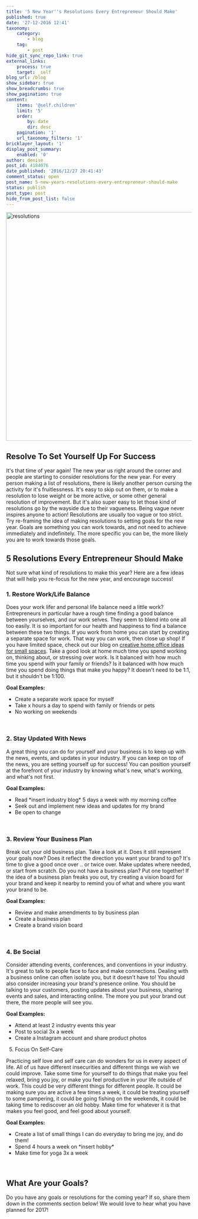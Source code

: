 ```yaml
---
title: '5 New Year''s Resolutions Every Entrepreneur Should Make'
published: true
date: '27-12-2016 12:41'
taxonomy:
    category:
        - blog
    tag:
        - post
hide_git_sync_repo_link: true
external_links:
    process: true
    target: _self
blog_url: /blog
show_sidebar: true
show_breadcrumbs: true
show_pagination: true
content:
    items: '@self.children'
    limit: '5'
    order:
        by: date
        dir: desc
    pagination: '1'
    url_taxonomy_filters: '1'
bricklayer_layout: '1'
display_post_summary:
    enabled: '0'
author: denise
post_id: 4184076
date_published: '2016/12/27 20:41:43'
comment_status: open
post_name: 5-new-years-resolutions-every-entrepreneur-should-make
status: publish
post_type: post
hide_from_post_list: false
---
```


<img class="alignnone size-full wp-image-4185156" src="https://printaura.com/wp-content/uploads/2016/12/resolutions-fcbk.jpg" alt="resolutions " width="1186" height="618" />

<h2>Resolve To Set Yourself Up For Success</h2>
It's that time of year again! The new year us right around the corner and people are starting to consider resolutions for the new year. For every person making a list of resolutions, there is likely another person cursing the activity for it's fruitlessness. It's easy to skip out on them, or to make a resolution to lose weight or be more active, or some other general resolution of improvement. But it's also super easy to let those kind of resolutions go by the wayside due to their vagueness. Being vague never inspires anyone to action! Resolutions are usually too vague or too strict. Try re-framing the idea of making resolutions to setting goals for the new year. Goals are something you can work towards, and not need to achieve immediately and indefinitely. The more specific you can be, the more likely you are to work towards those goals.

<h2>5 Resolutions Every Entrepreneur Should Make</h2>
Not sure what kind of resolutions to make this year? Here are a few ideas that will help you re-focus for the new year, and encourage success!

<h3>1. Restore Work/Life Balance</h3>
Does your work lifer and personal life balance need a little work? Entrepreneurs in particular have a rough time finding a good balance between yourselves, and our work selves. They seem to blend into one all too easily. It is so important for our health and happiness to find a balance between these two things. If you work from home you can start by creating a separate space for work. That way you can work, then close up shop! If you have limited space, check out our blog on <a href="https://printaura.com/dose-of-inspiration-12-creative-home-office-ideas-for-small-spaces/" target="_blank">creative home office ideas for small spaces</a>. Take a good look at home much time you spend working on, thinking about, or stressing over work. Is it balanced with how much time you spend with your family or friends? Is it balanced with how much time you spend doing things that make you happy? It doesn't need to be 1:1, but it shouldn't be 1:100.

<strong>Goal Examples:</strong>
<ul>
 	<li>Create a separate work space for myself</li>
 	<li>Take x hours a day to spend with family or friends or pets</li>
 	<li>No working on weekends</li>
</ul>
&nbsp;
<h3>2. Stay Updated With News</h3>
A great thing you can do for yourself and your business is to keep up with the news, events, and updates in your industry. If you can keep on top of the news, you are setting yourself up for success! You can position yourself at the forefront of your industry by knowing what's new, what's working, and what's not first.

<strong>Goal Examples:</strong>
<ul>
 	<li>Read *insert industry blog* 5 days a week with my morning coffee</li>
 	<li>Seek out and implement new ideas and updates for my brand</li>
 	<li>Be open to change</li>
</ul>
&nbsp;
<h3>3. Review Your Business Plan</h3>
Break out your old business plan. Take a look at it. Does it still represent your goals now? Does it reflect the direction you want your brand to go? It's time to give a good once over .. or twice over. Make updates where needed, or start from scratch. Do you not have a business plan? Put one together! If the idea of a business plan freaks you out, try creating a vision board for your brand and keep it nearby to remind you of what and where you want your brand to be.

<strong>Goal Examples:</strong>
<ul>
 	<li>Review and make amendments to by business plan</li>
 	<li>Create a business plan</li>
 	<li>Create a brand vision board</li>
</ul>
&nbsp;
<h3>4. Be Social</h3>
Consider attending events, conferences, and conventions in your industry. It's great to talk to people face to face and make connections. Dealing with a business online can often isolate you, but it doesn't have to! You should also consider increasing your brand's presence online. You should be talking to your customers, posting updates about your business, sharing events and sales, and interacting online. The more you put your brand out there, the more people will see you.

<strong>Goal Examples:</strong>
<ul>
 	<li>Attend at least 2 industry events this year</li>
 	<li>Post to social 3x a week</li>
 	<li>Create a Instagram account and share product photos</li>
</ul>
&nbsp;
5. Focus On Self-Care

Practicing self love and self care can do wonders for us in every aspect of life. All of us have different insecurities and different things we wish we could improve. Take some time for yourself to do things that make you feel relaxed, bring you joy, or make you feel productive in your life outside of work. This could be very different things for different people. It could be making sure you are active a few times a week, it could be treating yourself to some pampering, it could be going fishing on the weekends, it could be taking time to rediscover an old hobby. Make time for whatever it is that makes you feel good, and feel good about yourself.

<strong>Goal Examples:</strong>
<ul>
 	<li>Create a list of small things I can do everyday to bring me joy, and do them!</li>
 	<li>Spend 4 hours a week on *insert hobby*</li>
 	<li>Make time for yoga 3x a week</li>
</ul>
&nbsp;
<h2>What Are your Goals?</h2>
Do you have any goals or resolutions for the coming year? If so, share them down in the comments section below! We would love to hear what you have planned for 2017!